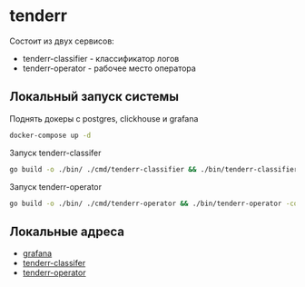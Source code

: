 # tenderr

Состоит из двух сервисов:
* tenderr-classifier - классификатор логов
* tenderr-operator - рабочее место оператора

## Локальный запуск системы

Поднять докеры с postgres, clickhouse и grafana 
```bash
docker-compose up -d
```

Запуск tenderr-classifer
```bash
go build -o ./bin/ ./cmd/tenderr-classifier && ./bin/tenderr-classifier -config ./services/classifier/config.example.yaml
```

Запуск tenderr-operator
```bash
go build -o ./bin/ ./cmd/tenderr-operator && ./bin/tenderr-operator -config ./services/operator/config.example.yaml
```

## Локальные адреса

* [grafana](http://localhost:3000)
* [tenderr-classifer](http://localhost:8080)
* [tenderr-operator](http://localhost:8081)